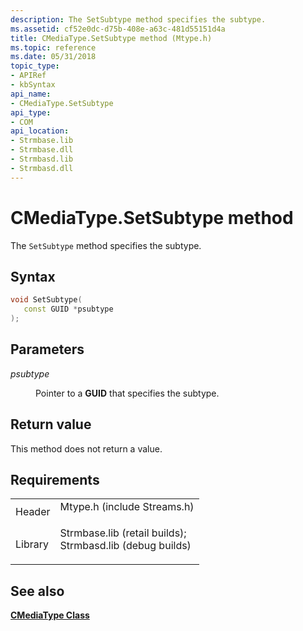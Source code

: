 ```yaml
---
description: The SetSubtype method specifies the subtype.
ms.assetid: cf52e0dc-d75b-408e-a63c-481d55151d4a
title: CMediaType.SetSubtype method (Mtype.h)
ms.topic: reference
ms.date: 05/31/2018
topic_type: 
- APIRef
- kbSyntax
api_name: 
- CMediaType.SetSubtype
api_type: 
- COM
api_location: 
- Strmbase.lib
- Strmbase.dll
- Strmbasd.lib
- Strmbasd.dll
---
```


# CMediaType.SetSubtype method

The `SetSubtype` method specifies the subtype.

## Syntax


```C++
void SetSubtype(
   const GUID *psubtype
);
```



## Parameters

<dl> <dt>

*psubtype* 
</dt> <dd>

Pointer to a **GUID** that specifies the subtype.

</dd> </dl>

## Return value

This method does not return a value.

## Requirements



|                    |                                                                                                                                                                                            |
|--------------------|--------------------------------------------------------------------------------------------------------------------------------------------------------------------------------------------|
| Header<br/>  | <dl> <dt>Mtype.h (include Streams.h)</dt> </dl>                                                                                     |
| Library<br/> | <dl> <dt>Strmbase.lib (retail builds); </dt> <dt>Strmbasd.lib (debug builds)</dt> </dl> |



## See also

<dl> <dt>

[**CMediaType Class**](cmediatype.md)
</dt> </dl>

 

 





